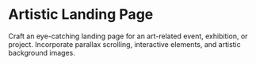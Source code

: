 # Artistic Landing Page
Craft an eye-catching landing page for an art-related event, exhibition, or project. Incorporate parallax scrolling, interactive elements, and artistic background images.
